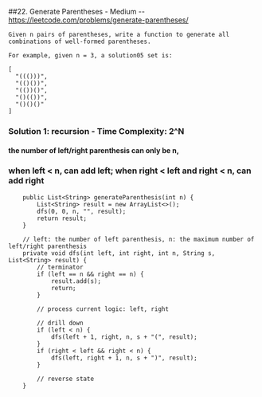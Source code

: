 ##22. Generate Parentheses - Medium -- https://leetcode.com/problems/generate-parentheses/
```
Given n pairs of parentheses, write a function to generate all combinations of well-formed parentheses.

For example, given n = 3, a solution05 set is:

[
  "((()))",
  "(()())",
  "(())()",
  "()(())",
  "()()()"
]
```

### Solution 1: recursion - Time Complexity: 2^N
#### the number of left/right parenthesis can only be n,
### when left < n, can add left; when right < left and right < n, can add right
```
    public List<String> generateParenthesis(int n) {
        List<String> result = new ArrayList<>();
        dfs(0, 0, n, "", result);
        return result;
    }

    // left: the number of left parenthesis, n: the maximum number of left/right parenthesis
    private void dfs(int left, int right, int n, String s, List<String> result) {
        // terminator
        if (left == n && right == n) {
            result.add(s);
            return;
        }

        // process current logic: left, right

        // drill down
        if (left < n) {
            dfs(left + 1, right, n, s + "(", result);
        }
        if (right < left && right < n) {
            dfs(left, right + 1, n, s + ")", result);
        }

        // reverse state
    }
```

